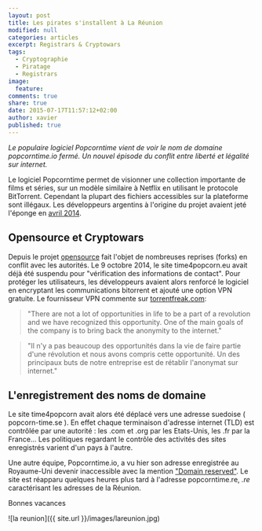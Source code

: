 ```yaml
---
layout: post
title: Les pirates s'installent à La Réunion
modified: null
categories: articles
excerpt: Registrars & Cryptowars
tags:
  - Cryptographie
  - Piratage
  - Registrars
image:
  feature:
comments: true
share: true
date: 2015-07-17T11:57:12+02:00
author: xavier
published: true 
---
```


_Le populaire logiciel Popcorntime vient de voir le nom de domaine popcorntime.io fermé. Un nouvel épisode du conflit entre liberté et légalité sur internet._

Le logiciel Popcorntime permet de visionner une collection importante de films et séries, sur un modèle similaire à Netflix en utilisant le protocole BitTorrent. Cependant la plupart des fichiers accessibles sur la plateforme sont illégaux. Les développeurs argentins à l'origine du projet avaient jeté l'éponge en [avril 2014](https://medium.com/@getpopcornapp/goodbye-popcorn-time-93f890b8c9f4).

## Opensource et Cryptowars

Depuis le projet [opensource](/articles/LicencesOuvertes/) fait l'objet de nombreuses reprises (forks) en conflit avec les autorités. Le 9 octobre 2014, le site time4popcorn.eu avait déjà été suspendu pour "vérification des informations de contact". Pour protéger les utilisateurs, les développeurs avaient alors renforcé le logiciel en encryptant les communications bitorrent et ajouté une option VPN gratuite. Le fournisseur VPN commente sur [torrentfreak.com](https://torrentfreak.com/popcorn-time-gives-users-anonymity-with-a-free-built-in-vpn-140607/):

> "There are not a lot of opportunities in life to be a part of a revolution and we have recognized this opportunity. One of the main goals of the company is to bring back the anonymity to the internet."

> "Il n'y a pas beaucoup des opportunités dans la vie de faire partie d'une révolution et nous avons compris cette opportunité. Un des principaux buts de notre entreprise est de rétablir l'anonymat sur internet."

## L'enregistrement des noms de domaine

Le site time4popcorn avait alors été déplacé vers une adresse suedoise ( popcorn-time.se ). En effet chaque terminaison d'adresse internet (TLD) est contrôlée par une autorité : les .com et .org par les Etats-Unis, les .fr par la France... Les politiques regardant le contrôle des activités des sites enregistrés varient d'un pays à l'autre.

Une autre équipe, Popcorntime.io, a vu hier son adresse enregistrée au Royaume-Uni devenir inaccessible avec la mention ["Domain reserved"](https://www.who.is/whois/popcorntime.io). Le site est réapparu quelques heures plus tard à l'adresse popcorntime.re, _.re_ caractérisant les adresses de la Réunion.

Bonnes vacances

![la reunion]({{ site.url }}/images/lareunion.jpg)
